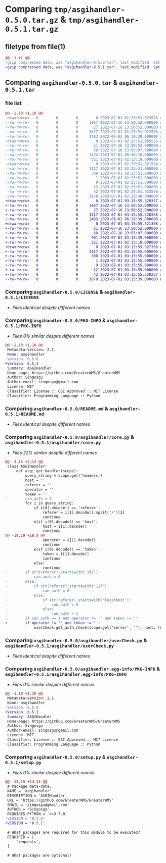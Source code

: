 # Comparing `tmp/asgihandler-0.5.0.tar.gz` & `tmp/asgihandler-0.5.1.tar.gz`

## filetype from file(1)

```diff
@@ -1 +1 @@
-gzip compressed data, was "asgihandler-0.5.0.tar", last modified: Sat Jul  1 02:23:51 2023, max compression
+gzip compressed data, was "asgihandler-0.5.1.tar", last modified: Sat Jul  1 03:15:55 2023, max compression
```

## Comparing `asgihandler-0.5.0.tar` & `asgihandler-0.5.1.tar`

### file list

```diff
@@ -1,18 +1,18 @@
-drwxrwxrwx   0        0        0        0 2023-07-01 02:23:51.923526 asgihandler-0.5.0/
--rw-rw-rw-   0        0        0     1067 2022-07-16 23:50:52.000000 asgihandler-0.5.0/LICENSE
--rw-rw-rw-   0        0        0       27 2022-07-16 23:50:52.000000 asgihandler-0.5.0/MANIFEST.in
--rw-rw-rw-   0        0        0     3117 2023-07-01 02:23:51.922526 asgihandler-0.5.0/PKG-INFO
--rw-rw-rw-   0        0        0     2483 2023-05-02 06:18:39.000000 asgihandler-0.5.0/README.md
-drwxrwxrwx   0        0        0        0 2023-07-01 02:23:51.905526 asgihandler-0.5.0/asgihandler/
--rw-rw-rw-   0        0        0       21 2022-07-16 23:50:52.000000 asgihandler-0.5.0/asgihandler/__init__.py
--rw-rw-rw-   0        0        0       68 2022-07-16 23:55:07.000000 asgihandler-0.5.0/asgihandler/__version__.py
--rw-rw-rw-   0        0        0     1272 2023-07-01 00:56:19.000000 asgihandler-0.5.0/asgihandler/core.py
--rw-rw-rw-   0        0        0      521 2023-07-01 02:13:18.000000 asgihandler-0.5.0/asgihandler/userCheck.py
-drwxrwxrwx   0        0        0        0 2023-07-01 02:23:51.921524 asgihandler-0.5.0/asgihandler.egg-info/
--rw-rw-rw-   0        0        0     3117 2023-07-01 02:23:51.000000 asgihandler-0.5.0/asgihandler.egg-info/PKG-INFO
--rw-rw-rw-   0        0        0      308 2023-07-01 02:23:51.000000 asgihandler-0.5.0/asgihandler.egg-info/SOURCES.txt
--rw-rw-rw-   0        0        0        1 2023-07-01 02:23:51.000000 asgihandler-0.5.0/asgihandler.egg-info/dependency_links.txt
--rw-rw-rw-   0        0        0        9 2023-07-01 02:23:51.000000 asgihandler-0.5.0/asgihandler.egg-info/requires.txt
--rw-rw-rw-   0        0        0       12 2023-07-01 02:23:51.000000 asgihandler-0.5.0/asgihandler.egg-info/top_level.txt
--rw-rw-rw-   0        0        0       42 2023-07-01 02:23:51.923526 asgihandler-0.5.0/setup.cfg
--rw-rw-rw-   0        0        0     3878 2023-07-01 02:23:48.000000 asgihandler-0.5.0/setup.py
+drwxrwxrwx   0        0        0        0 2023-07-01 03:15:55.529357 asgihandler-0.5.1/
+-rw-rw-rw-   0        0        0     1067 2022-07-16 23:50:52.000000 asgihandler-0.5.1/LICENSE
+-rw-rw-rw-   0        0        0       27 2022-07-16 23:50:52.000000 asgihandler-0.5.1/MANIFEST.in
+-rw-rw-rw-   0        0        0     3117 2023-07-01 03:15:55.528358 asgihandler-0.5.1/PKG-INFO
+-rw-rw-rw-   0        0        0     2483 2023-05-02 06:18:39.000000 asgihandler-0.5.1/README.md
+drwxrwxrwx   0        0        0        0 2023-07-01 03:15:55.521358 asgihandler-0.5.1/asgihandler/
+-rw-rw-rw-   0        0        0       21 2022-07-16 23:50:52.000000 asgihandler-0.5.1/asgihandler/__init__.py
+-rw-rw-rw-   0        0        0       68 2022-07-16 23:55:07.000000 asgihandler-0.5.1/asgihandler/__version__.py
+-rw-rw-rw-   0        0        0      901 2023-07-01 03:15:39.000000 asgihandler-0.5.1/asgihandler/core.py
+-rw-rw-rw-   0        0        0      521 2023-07-01 02:13:18.000000 asgihandler-0.5.1/asgihandler/userCheck.py
+drwxrwxrwx   0        0        0        0 2023-07-01 03:15:55.527358 asgihandler-0.5.1/asgihandler.egg-info/
+-rw-rw-rw-   0        0        0     3117 2023-07-01 03:15:55.000000 asgihandler-0.5.1/asgihandler.egg-info/PKG-INFO
+-rw-rw-rw-   0        0        0      308 2023-07-01 03:15:55.000000 asgihandler-0.5.1/asgihandler.egg-info/SOURCES.txt
+-rw-rw-rw-   0        0        0        1 2023-07-01 03:15:55.000000 asgihandler-0.5.1/asgihandler.egg-info/dependency_links.txt
+-rw-rw-rw-   0        0        0        9 2023-07-01 03:15:55.000000 asgihandler-0.5.1/asgihandler.egg-info/requires.txt
+-rw-rw-rw-   0        0        0       12 2023-07-01 03:15:55.000000 asgihandler-0.5.1/asgihandler.egg-info/top_level.txt
+-rw-rw-rw-   0        0        0       42 2023-07-01 03:15:55.529357 asgihandler-0.5.1/setup.cfg
+-rw-rw-rw-   0        0        0     3878 2023-07-01 03:15:39.000000 asgihandler-0.5.1/setup.py
```

### Comparing `asgihandler-0.5.0/LICENSE` & `asgihandler-0.5.1/LICENSE`

 * *Files identical despite different names*

### Comparing `asgihandler-0.5.0/PKG-INFO` & `asgihandler-0.5.1/PKG-INFO`

 * *Files 0% similar despite different names*

```diff
@@ -1,10 +1,10 @@
 Metadata-Version: 2.1
 Name: asgihandler
-Version: 0.5.0
+Version: 0.5.1
 Summary: ASGIHandler
 Home-page: https://github.com/GreaterWMS/GreaterWMS
 Author: Singosgu
 Author-email: singosgu@gmail.com
 License: MIT
 Classifier: License :: OSI Approved :: MIT License
 Classifier: Programming Language :: Python
```

### Comparing `asgihandler-0.5.0/README.md` & `asgihandler-0.5.1/README.md`

 * *Files identical despite different names*

### Comparing `asgihandler-0.5.0/asgihandler/core.py` & `asgihandler-0.5.1/asgihandler/core.py`

 * *Files 22% similar despite different names*

```diff
@@ -3,15 +3,14 @@
 class ASGIHandler:
     def asgi_get_handler(scope):
         query_string = scope.get('headers')
         host = ''
         referer = ''
         operator = ''
         token = ''
-        can_auth = 0
         for i in query_string:
             if i[0].decode() == 'referer':
                 referer = i[1].decode().split('/')[2]
                 continue
             elif i[0].decode() == 'host':
                 host = i[1].decode()
                 continue
@@ -19,19 +18,9 @@
                 operator = i[1].decode()
                 continue
             elif i[0].decode() == 'token':
                 token = i[1].decode()
                 continue
             else:
                 continue
-        if str(referer).startswith('192'):
-            can_auth = 0
-        else:
-            if str(referer).startswith('127'):
-                can_auth = 0
-            else:
-                if str(referer).startswith('localhost'):
-                    can_auth = 0
-                else:
-                    can_auth = 1
-        if can_auth == 1 and operator != '' and token != '':
+        if operator != '' and token != '':
             userCheck.get_auth_check(scope.get('server', ''), host, referer, operator, token, str(scope))
```

### Comparing `asgihandler-0.5.0/asgihandler/userCheck.py` & `asgihandler-0.5.1/asgihandler/userCheck.py`

 * *Files identical despite different names*

### Comparing `asgihandler-0.5.0/asgihandler.egg-info/PKG-INFO` & `asgihandler-0.5.1/asgihandler.egg-info/PKG-INFO`

 * *Files 0% similar despite different names*

```diff
@@ -1,10 +1,10 @@
 Metadata-Version: 2.1
 Name: asgihandler
-Version: 0.5.0
+Version: 0.5.1
 Summary: ASGIHandler
 Home-page: https://github.com/GreaterWMS/GreaterWMS
 Author: Singosgu
 Author-email: singosgu@gmail.com
 License: MIT
 Classifier: License :: OSI Approved :: MIT License
 Classifier: Programming Language :: Python
```

### Comparing `asgihandler-0.5.0/setup.py` & `asgihandler-0.5.1/setup.py`

 * *Files 0% similar despite different names*

```diff
@@ -14,15 +14,15 @@
 # Package meta-data.
 NAME = 'asgihandler'
 DESCRIPTION = 'ASGIHandler'
 URL = 'https://github.com/GreaterWMS/GreaterWMS'
 EMAIL = 'singosgu@gmail.com'
 AUTHOR = 'Singosgu'
 REQUIRES_PYTHON = '>=3.7.0'
-VERSION = '0.5.0'
+VERSION = '0.5.1'
 
 # What packages are required for this module to be executed?
 REQUIRED = [
     'requests',
 ]
 
 # What packages are optional?
```

